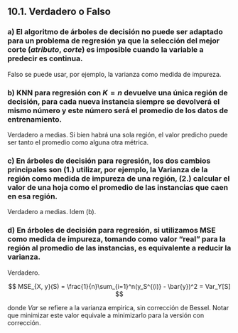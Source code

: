 ## 10.1. Verdadero o Falso

### a) El algoritmo de árboles de decisión no puede ser adaptado para un problema de regresión ya que la selección del mejor corte $(atributo,\ corte)$ es imposible cuando la variable a predecir es continua.

Falso se puede usar, por ejemplo, la varianza como medida de impureza.

### b) KNN para regresión con $K = n$ devuelve una única región de decisión, para cada nueva instancia siempre se devolverá el mismo número y este número será el promedio de los datos de entrenamiento.

Verdadero a medias. Si bien habrá una sola región, el valor predicho puede ser tanto el promedio como alguna otra métrica. 

### c) En árboles de decisión para regresión, los dos cambios principales son (1.) utilizar, por ejemplo, la Varianza de la región como medida de impureza de una región, (2.) calcular el valor de una hoja como el promedio de las instancias que caen en esa región.

Verdadero a medias. Idem (b).

### d) En árboles de decisión para regresión, si utilizamos MSE como medida de impureza, tomando como valor “real” para la región al promedio de las instancias, es equivalente a reducir la varianza.

Verdadero.

$$
    MSE_{X, y}(S) = \frac{1}{n}\sum_{i=1}^n(y_S^{(i)} - \bar{y})^2 = Var_Y[S]
$$

donde $Var$ se refiere a la varianza empirica, sin corrección de Bessel. Notar que minimizar este valor equivale a minimizarlo para la versión con corrección.
